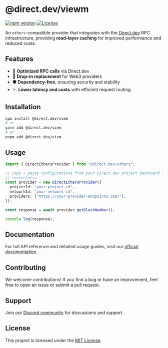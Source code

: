 # @direct.dev/viewm

[![npm version](https://img.shields.io/npm/v/@direct.dev/web3.svg)](https://www.npmjs.com/package/@direct.dev/web3)
[![License](https://img.shields.io/github/license/direct-dev-project/direct-dev-client.svg)](LICENSE)

An `ethers`-compatible provider that integrates with the [Direct.dev](https://direct.dev/) RPC infrastructure, providing **read-layer caching** for improved performance and reduced costs.

## Features

- 🚀 **Optimized RPC calls** via Direct.dev
- 🔌 **Drop-in replacement** for Web3 providers
- 🛡 **Dependency-free**, ensuring security and stability
- 📉 **Lower latency and costs** with efficient request routing

## Installation

```sh
npm install @direct.dev/viem
# or
yarn add @direct.dev/viem
# or
pnpm add @direct.dev/viem
```

## Usage

```ts
import { DirectEthersProvider } from "@direct.dev/ethers";

// Copy + paste configurations from your Direct.dev project dashboard for
// correctness
const provider = new DirectEthersProvider({
  projectId: "your-project-id",
  networkId: "your-network-id",
  providers: ["https://your-provider-endpoints.com/"],
});

const response = await provider.getBlockNumber();

console.log(response);
```

## Documentation

For full API reference and detailed usage guides, visit our [official documentation](https://direct.dev/docs/).

## Contributing

We welcome contributions! If you find a bug or have an improvement, feel free to open an issue or submit a pull request.

## Support

Join our [Discord community](https://discord.gg/directdotdev) for discussions and support.

## License

This project is licensed under the [MIT License](https://github.com/direct-dev-project/direct-dev-client/blob/main/LICENSE).
